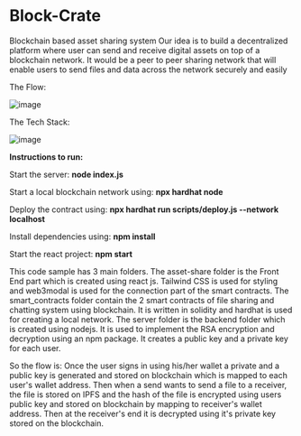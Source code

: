 # Block-Crate

Blockchain based asset sharing system
Our idea is to build a decentralized platform where user can send and receive digital assets on top of a blockchain network. It would be a peer to peer sharing network that will enable users to send files and data across the network securely and easily


The Flow:

![image](https://user-images.githubusercontent.com/52329525/201524435-f1a9c39a-0b1b-4103-9555-66ec64bd5f18.png)

The Tech Stack:

![image](https://user-images.githubusercontent.com/52329525/201524461-c65f7b2d-61f3-4b07-a760-85161ba960da.png)

**Instructions to run:**


Start the server: **node index.js**

Start a local blockchain network using: **npx hardhat node**


Deploy the contract using: **npx hardhat run scripts/deploy.js --network localhost**

Install dependencies using: **npm install**


Start the react project: **npm start**

This code sample has 3 main folders.
The asset-share folder is the Front End part which is created using react js. Tailwind CSS is used for styling and web3modal is used for the connection part of the smart contracts.
The smart_contracts folder contain the 2 smart contracts of file sharing and chatting system using blockchain. It is written in solidity and hardhat is used for creating a local network.
The server folder is the backend folder which is created using nodejs. It is used to implement the RSA encryption and decryption using an npm package. It creates a public key and a private key for each user.

So the flow is:
Once the user signs in using his/her wallet a private and a public key is generated and stored on blockchain which is mapped to each user's wallet address. Then when a send wants to send a file to a receiver, the file is stored on IPFS and the hash of the file is encrypted using users public key and stored on blockchain by mapping to receiver's wallet address. Then at the receiver's end it is decrypted using it's private key stored on the blockchain.
